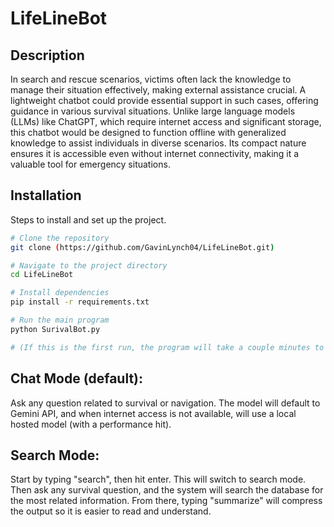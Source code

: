 # LifeLineBot

## Description
In search and rescue scenarios, victims often lack the knowledge to manage their situation effectively, making external assistance crucial. A lightweight chatbot could provide essential support in such cases, offering guidance in various survival situations. Unlike large language models (LLMs) like ChatGPT, which require internet access and significant storage, this chatbot would be designed to function offline with generalized knowledge to assist individuals in diverse scenarios. Its compact nature ensures it is accessible even without internet connectivity, making it a valuable tool for emergency situations.

## Installation
Steps to install and set up the project.

```bash
# Clone the repository
git clone (https://github.com/GavinLynch04/LifeLineBot.git)

# Navigate to the project directory
cd LifeLineBot

# Install dependencies
pip install -r requirements.txt

# Run the main program
python SurivalBot.py

# (If this is the first run, the program will take a couple minutes to set up the database of PDFs)
```

## Chat Mode (default):
Ask any question related to survival or navigation. The model will default to Gemini API, 
and when internet access is not available, will use a local hosted model (with a performance hit).

## Search Mode:
Start by typing "search", then hit enter. This will switch to search mode.
Then ask any survival question, and the system will search the database for the most related information.
From there, typing "summarize" will compress the output so it is easier to read and understand.

